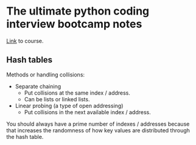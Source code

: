 # The ultimate python coding interview bootcamp notes

[Link](http://www.udemy.com/course/data-structures-algorithms-python) to course.

## Hash tables

Methods or handling collisions:
- Separate chaining
  - Put collisions at the same index / address.
  - Can be lists or linked lists.
- Linear probing (a type of open addressing)
  - Put collisions in the next available index / address.

You should always have a prime number of indexes / addresses because that
increases the randomness of how key values are distributed through the hash
table.

